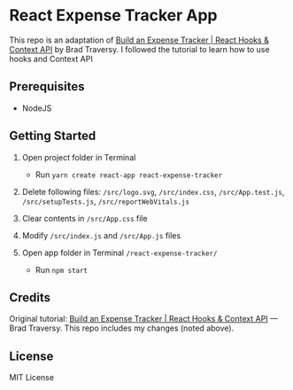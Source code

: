 # React Expense Tracker App
This repo is an adaptation of [Build an Expense Tracker | React Hooks & Context API](https://www.youtube.com/watch?v=XuFDcZABiDQ) by Brad Traversy. I followed the tutorial to learn how to use hooks and Context API

## Prerequisites

- NodeJS

## Getting Started

1. Open project folder in Terminal 
    - Run `yarn create react-app react-expense-tracker`

2. Delete following files:
    `/src/logo.svg`,
    `/src/index.css`,
    `/src/App.test.js`,
    `/src/setupTests.js`,
    `/src/reportWebVitals.js`

3. Clear contents in `/src/App.css` file

4. Modify `/src/index.js` and `/src/App.js` files

5. Open app folder in Terminal `/react-expense-tracker/` 
    - Run `npm start`


## Credits
Original tutorial: [Build an Expense Tracker | React Hooks & Context API](https://www.youtube.com/watch?v=XuFDcZABiDQ) — Brad Traversy.
This repo includes my changes (noted above).

## License
MIT License